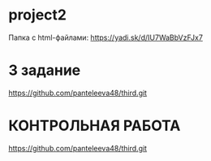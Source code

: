 # project2
Папка с html-файлами:
https://yadi.sk/d/IU7WaBbVzFJx7
# 3 задание
https://github.com/panteleeva48/third.git
# КОНТРОЛЬНАЯ РАБОТА
https://github.com/panteleeva48/third.git
